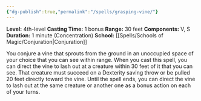 ```yaml
---
{"dg-publish":true,"permalink":"/spells/grasping-vine/"}
---
```


**Level:** 4th-level
**Casting Time:** 1 bonus
**Range:** 30 feet
**Components:** V, S
**Duration:** 1 minute (Concentration)
**School:** [[Spells/Schools of Magic/Conjuration\|Conjuration]]

You conjure a vine that sprouts from the ground in an unoccupied space of your choice that you can see within range. When you cast this spell, you can direct the vine to lash out at a creature within 30 feet of it that you can see. That creature must succeed on a Dexterity saving throw or be pulled 20 feet directly toward the vine.
Until the spell ends, you can direct the vine to lash out at the same creature or another one as a bonus action on each of your turns.
